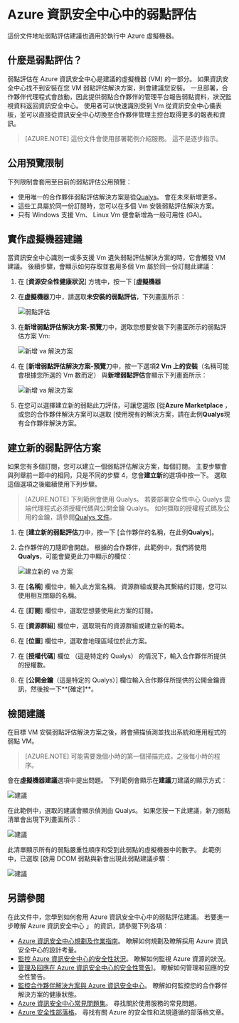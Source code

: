 <properties
   pageTitle="Azure 資訊安全中心中的弱點評估 |Microsoft Azure"
   description="這份文件地址 Azure 資訊安全中心建議，幫助您安裝的弱點評估解決方案來保護您的虛擬機器。"
   services="security-center"
   documentationCenter="na"
   authors="YuriDio"
   manager="swadhwa"
   editor=""/>

<tags
   ms.service="security-center"
   ms.devlang="na"
   ms.topic="hero-article"
   ms.tgt_pltfrm="na"
   ms.workload="na"
   ms.date="09/27/2016"
   ms.author="yurid"/>

# <a name="vulnerability-assessment-in-azure-security-center"></a>Azure 資訊安全中心中的弱點評估
這份文件地址弱點評估建議也適用於執行中 Azure 虛擬機器。

## <a name="what-is-vulnerability-assessment"></a>什麼是弱點評估？

弱點評估在 Azure 資訊安全中心是建議的虛擬機器 (VM) 的一部分。 如果資訊安全中心找不到安裝在您 VM 弱點評估解決方案，則會建議您安裝。 一旦部署，合作夥伴代理程式會啟動，因此提供弱點合作夥伴的管理平台報告弱點資料，狀況監視資料返回資訊安全中心。 使用者可以快速識別受到 Vm 從資訊安全中心儀表板，並可以直接從資訊安全中心切換至合作夥伴管理主控台取得更多的報表和資訊。

> [AZURE.NOTE] 這份文件會使用部署範例介紹服務。 這不是逐步指示。

## <a name="public-preview-limitations"></a>公用預覽限制

下列限制會套用至目前的弱點評估公用預覽︰

- 使用唯一的合作夥伴弱點評估解決方案是從[Qualys](https://www.qualys.com/lp/azure)。 會在未來新增更多。
- 這些工具屬於同一份訂閱時，您可以在多個 Vm 安裝弱點評估解決方案。
- 只有 Windows 支援 Vm、 Linux Vm 便會新增為一般可用性 (GA)。


## <a name="implement-virtual-machine-recommendation"></a>實作虛擬機器建議

當資訊安全中心識別一或多支援 Vm 遺失弱點評估解決方案的時，它會觸發 VM 建議。 後續步驟，會顯示如何存取並套用多個 Vm 屬於同一份訂閱此建議︰

1. 在 [**資源安全性健康狀況**] 方塊中，按一下 [**虛擬機器**
2. 在**虛擬機器**刀中，請選取**未安裝的弱點評估**，下列畫面所示︰

    ![弱點評估](./media/security-center-vulnerability-assessment-recommendations/security-center-vulnerability-assessment-fig1.png)

3. 在**新增弱點評估解決方案-預覽**刀中，選取您想要安裝下列畫面所示的弱點評估方案 Vm:

    ![新增 va 解決方案](./media/security-center-vulnerability-assessment-recommendations/security-center-vulnerability-assessment-fig2.png)

4. 在 [**新增弱點評估解決方案-預覽**刀中，按一下選項**2 Vm 上的安裝**（名稱可能會根據您所選的 Vm 數而定） 與**新增弱點評估**會顯示下列畫面所示︰

    ![新增 va 解決方案](./media/security-center-vulnerability-assessment-recommendations/security-center-vulnerability-assessment-fig3.png)

5. 在您可以選擇建立新的弱點此刀評估，可讓您選取 [從**Azure Marketplace** ，或您的合作夥伴解決方案可以選取 [使用現有的解決方案，請在此例**Qualys**現有合作夥伴解決方案。

## <a name="create-a-new-vulnerability-assessment-solution"></a>建立新的弱點評估方案

如果您有多個訂閱，您可以建立一個弱點評估解決方案，每個訂閱。 主要步驟會與列舉前一節中的相同，只是不同的步驟 4，您會**建立新**的選項中按一下。 選取這個選項之後繼續使用下列步驟。

> [AZURE.NOTE] 下列範例會使用 Qualys。 若要部署安全性中心 Qualys 雲端代理程式必須授權代碼與公開金鑰 Qualys。 如何擷取的授權程式碼及公用的金鑰，請參閱[Qualys 文件](https://community.qualys.com/docs/DOC-5823-deploying-qualys-cloud-agents-from-microsoft-azure-security-center)。

1. 在 [**建立新的弱點評估**刀中，按一下 [合作夥伴的名稱，在此例**Qualys**]。
2. 合作夥伴的刀隨即會開啟。 根據的合作夥伴，此範例中，我們將使用**Qualys**，可能會變更此刀中顯示的欄位︰

    ![建立新的 va 方案](./media/security-center-vulnerability-assessment-recommendations/security-center-vulnerability-assessment-fig7.png)

3. 在 [**名稱**] 欄位中，輸入此方案名稱。 資源群組或要為其繫結的訂閱，您可以使用相互關聯的名稱。
4. 在 [**訂閱**] 欄位中，選取您想要使用此方案的訂閱。
5. 在 [**資源群組**] 欄位中，選取現有的資源群組或建立新的範本。
6. 在 [**位置**] 欄位中，選取會地理區域位於此方案。
7. 在 [**授權代碼**] 欄位 （這是特定的 Qualys） 的情況下，輸入合作夥伴所提供的授權數。
8. 在 [**公開金鑰**（這是特定的 Qualys）] 欄位輸入合作夥伴所提供的公開金鑰資訊，然後按一下**[確定]**。

## <a name="review-recommendation"></a>檢閱建議

在目標 VM 安裝弱點評估解決方案之後，將會掃描偵測並找出系統和應用程式的弱點 VM。

> [AZURE.NOTE] 可能需要幾個小時的第一個掃描完成，之後每小時的程序。

會在**虛擬機器建議**選項中提出問題。 下列範例會顯示在**建議**刀建議的顯示方式︰

![建議](./media/security-center-vulnerability-assessment-recommendations/security-center-vulnerability-assessment-fig4.png)

在此範例中，選取的建議會顯示偵測由 Qualys。 如果您按一下此建議，新刀弱點清單會出現下列畫面所示︰

![建議](./media/security-center-vulnerability-assessment-recommendations/security-center-vulnerability-assessment-fig5.png)

此清單顯示所有的弱點嚴重性順序和受到此弱點的虛擬機器中的數字。 此範例中，已選取 [啟用 DCOM 弱點與新會出現此弱點建議步驟︰

![建議](./media/security-center-vulnerability-assessment-recommendations/security-center-vulnerability-assessment-fig6.png)


## <a name="see-also"></a>另請參閱

在此文件中，您學到如何套用 Azure 資訊安全中心中的弱點評估建議。 若要進一步瞭解 Azure 資訊安全中心 」 的資訊，請參閱下列各項︰

- [Azure 資訊安全中心規劃及作業指南](security-center-planning-and-operations-guide.md)。 瞭解如何規劃及瞭解採用 Azure 資訊安全中心的設計考量。
- [監控 Azure 資訊安全中心的安全性狀況](security-center-monitoring.md)。 瞭解如何監視 Azure 資源的狀況。
- [管理及回應在 Azure 資訊安全中心的安全性警告](security-center-managing-and-responding-alerts.md)]。 瞭解如何管理和回應的安全性警告。
- [監控合作夥伴解決方案與 Azure 資訊安全中心](security-center-partner-solutions.md)。 瞭解如何監控您的合作夥伴解決方案的健康狀態。
- [Azure 資訊安全中心常見問題集](security-center-faq.md)。 尋找關於使用服務的常見問題。
- [Azure 安全性部落格](http://blogs.msdn.com/b/azuresecurity/)。 尋找有關 Azure 的安全性和法規遵循的部落格文章。
